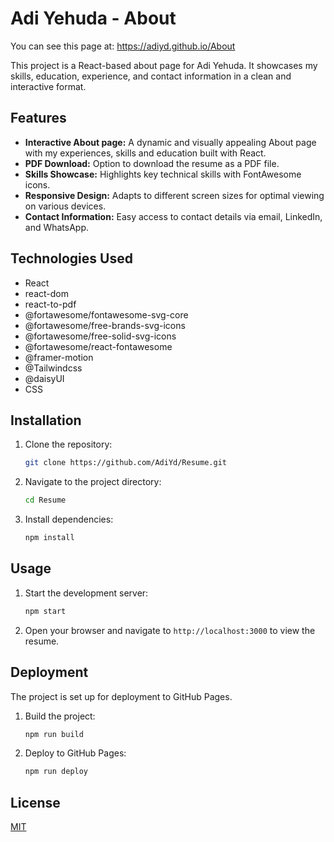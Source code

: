 # Adi Yehuda - About

You can see this page at:
https://adiyd.github.io/About

This project is a React-based about page for Adi Yehuda. It showcases my skills, education, experience, and contact information in a clean and interactive format.

## Features

*   **Interactive About page:** A dynamic and visually appealing About page with my experiences, skills and education built with React.
*   **PDF Download:** Option to download the resume as a PDF file.
*   **Skills Showcase:** Highlights key technical skills with FontAwesome icons.
*   **Responsive Design:** Adapts to different screen sizes for optimal viewing on various devices.
*   **Contact Information:** Easy access to contact details via email, LinkedIn, and WhatsApp.

## Technologies Used

*   React
*   react-dom
*   react-to-pdf
*   @fortawesome/fontawesome-svg-core
*   @fortawesome/free-brands-svg-icons
*   @fortawesome/free-solid-svg-icons
*   @fortawesome/react-fontawesome
*   @framer-motion
*   @Tailwindcss
*   @daisyUI
*   CSS

## Installation

1.  Clone the repository:

    ```sh
    git clone https://github.com/AdiYd/Resume.git
    ```
2.  Navigate to the project directory:

    ```sh
    cd Resume
    ```
3.  Install dependencies:

    ```sh
    npm install
    ```

## Usage

1.  Start the development server:

    ```sh
    npm start
    ```
2.  Open your browser and navigate to `http://localhost:3000` to view the resume.

## Deployment

The project is set up for deployment to GitHub Pages.

1.  Build the project:

    ```sh
    npm run build
    ```
2.  Deploy to GitHub Pages:

    ```sh
    npm run deploy
    ```

## License

[MIT](LICENSE)